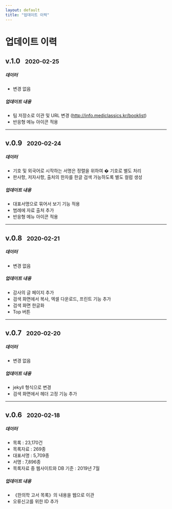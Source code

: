 ```yaml
---
layout: default
title: "업데이트 이력"
---
```

<div class="py-3 text-center" >
	<div class="container">
		<div class="row">
			<div class="mx-auto col-lg-5 col-md-7 col-10">
				<h1>업데이트 이력</h1>
			</div>
		</div>
	</div>
</div>


## v.1.0&nbsp;&nbsp;&nbsp;<small>2020-02-25</small>

##### 데이터
- 변경 없음

##### 업데이트 내용
- 팀 저장소로 이관 및 URL 변경 (http://info.mediclassics.kr/booklist)
- 반응형 메뉴 아이콘 적용

* * *

## v.0.9&nbsp;&nbsp;&nbsp;<small>2020-02-24</small>

##### 데이터
- 기호 및 외국어로 시작하는 서명은 정렬을 위하여 � 기호로 별도 처리
- 판사항, 저자사항, 출처의 한자를 한글 검색 가능하도록 별도 컬럼 생성

##### 업데이트 내용
- 대표서명으로 묶어서 보기 기능 적용
- 범례에 자료 출처 추가
- 반응형 메뉴 아이콘 적용

* * *

## v.0.8&nbsp;&nbsp;&nbsp;<small>2020-02-21</small>

##### 데이터
- 변경 없음

##### 업데이트 내용
- 감사의 글 페이지 추가
- 검색 화면에서 복사, 엑셀 다운로드, 프린트 기능 추가
- 검색 화면 한글화
- Top 버튼

* * *

## v.0.7&nbsp;&nbsp;&nbsp;<small>2020-02-20</small>

##### 데이터
- 변경 없음

##### 업데이트 내용
- jekyll 형식으로 변경
- 검색 화면에서 헤더 고정 기능 추가

* * *

## v.0.6&nbsp;&nbsp;&nbsp;<small>2020-02-18</small>

##### 데이터
- 목록 : 23,170건
- 목록자료 : 269종
- 대표서명 : 5,709종
- 서명 : 7,896종
- 목록자료 중 웹사이트와 DB 기준 : 2019년 7월

##### 업데이트 내용
- 《한의학 고서 목록》의 내용을 웹으로 이관
- 오류신고를 위한 ID 추가
